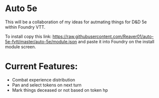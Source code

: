 # Auto 5e

This will be a collaboration of my ideas for autmating things for D&D 5e within Foundry VTT.

To install copy this link: https://raw.githubusercontent.com/Reaver01/auto-5e-fvtt/master/auto-5e/module.json and paste it into Foundry on the install module screen.

# Current Features:

- Combat experience distribution
- Pan and select tokens on next turn
- Mark things deceased or not based on token hp